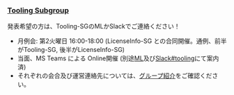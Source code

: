 ### [Tooling Subgroup](https://openchain-project.github.io/OpenChain-JWG/subgroups/tooling/)

発表希望の方は、Tooling-SGのMLかSlackでご連絡ください！

- 月例会: 第2火曜日 16:00-18:00 (LicenseInfo-SG との合同開催。通例、前半がTooling-SG, 後半がLicenseInfo-SG)
- 当面、MS Teams による Online開催 (別途[ML](https://lists.openchainproject.org/g/japan-sg-tooling)及び[Slack#tooling](https://openchain-japanwg.slack.com/archives/CGHP86Y4T)にて案内済)   
- それぞれの会合及び運営連絡先については、[グループ紹介](https://openchain-project.github.io/OpenChain-JWG/subgroups/tooling/)をご確認ください。
